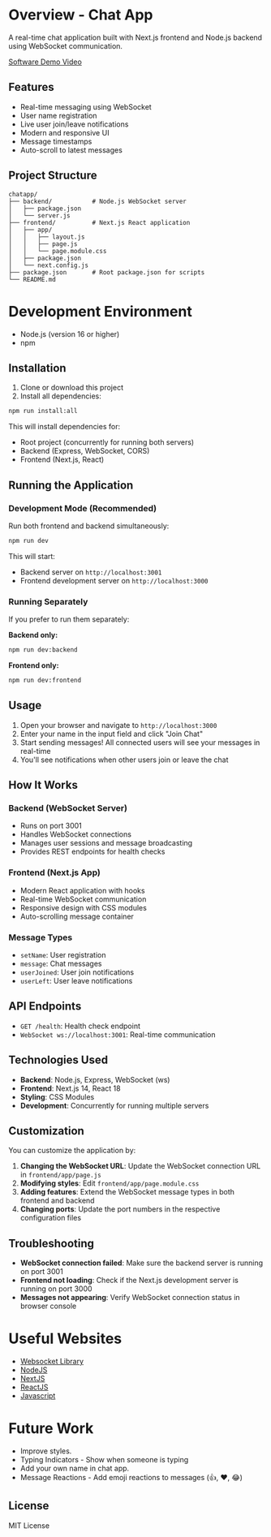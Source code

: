 # Overview - Chat App

A real-time chat application built with Next.js frontend and Node.js backend using WebSocket communication.

[Software Demo Video](https://youtu.be/bmYJQOk9SSg)

## Features

- Real-time messaging using WebSocket
- User name registration
- Live user join/leave notifications
- Modern and responsive UI
- Message timestamps
- Auto-scroll to latest messages

## Project Structure

```
chatapp/
├── backend/           # Node.js WebSocket server
│   ├── package.json
│   └── server.js
├── frontend/          # Next.js React application
│   ├── app/
│   │   ├── layout.js
│   │   ├── page.js
│   │   └── page.module.css
│   ├── package.json
│   └── next.config.js
├── package.json       # Root package.json for scripts
└── README.md
```

# Development Environment

- Node.js (version 16 or higher)
- npm

## Installation

1. Clone or download this project
2. Install all dependencies:

```bash
npm run install:all
```

This will install dependencies for:
- Root project (concurrently for running both servers)
- Backend (Express, WebSocket, CORS)
- Frontend (Next.js, React)

## Running the Application

### Development Mode (Recommended)

Run both frontend and backend simultaneously:

```bash
npm run dev
```

This will start:
- Backend server on `http://localhost:3001`
- Frontend development server on `http://localhost:3000`

### Running Separately

If you prefer to run them separately:

**Backend only:**
```bash
npm run dev:backend
```

**Frontend only:**
```bash
npm run dev:frontend
```

## Usage

1. Open your browser and navigate to `http://localhost:3000`
2. Enter your name in the input field and click "Join Chat"
3. Start sending messages! All connected users will see your messages in real-time
4. You'll see notifications when other users join or leave the chat

## How It Works

### Backend (WebSocket Server)
- Runs on port 3001
- Handles WebSocket connections
- Manages user sessions and message broadcasting
- Provides REST endpoints for health checks

### Frontend (Next.js App)
- Modern React application with hooks
- Real-time WebSocket communication
- Responsive design with CSS modules
- Auto-scrolling message container

### Message Types
- `setName`: User registration
- `message`: Chat messages
- `userJoined`: User join notifications
- `userLeft`: User leave notifications

## API Endpoints

- `GET /health`: Health check endpoint
- `WebSocket ws://localhost:3001`: Real-time communication

## Technologies Used

- **Backend**: Node.js, Express, WebSocket (ws)
- **Frontend**: Next.js 14, React 18
- **Styling**: CSS Modules
- **Development**: Concurrently for running multiple servers

## Customization

You can customize the application by:

1. **Changing the WebSocket URL**: Update the WebSocket connection URL in `frontend/app/page.js`
2. **Modifying styles**: Edit `frontend/app/page.module.css`
3. **Adding features**: Extend the WebSocket message types in both frontend and backend
4. **Changing ports**: Update the port numbers in the respective configuration files

## Troubleshooting

- **WebSocket connection failed**: Make sure the backend server is running on port 3001
- **Frontend not loading**: Check if the Next.js development server is running on port 3000
- **Messages not appearing**: Verify WebSocket connection status in browser console


# Useful Websites

- [Websocket Library](https://github.com/websockets/ws)
- [NodeJS](https://nodejs.org/en)
- [NextJS](https://nextjs.org/)
- [ReactJS](https://react.dev/)
- [Javascript](https://developer.mozilla.org/en-US/docs/Web/JavaScript)


# Future Work
- Improve styles.
- Typing Indicators - Show when someone is typing
- Add your own name in chat app.
- Message Reactions - Add emoji reactions to messages (👍, ❤️, 😂)


## License

MIT License 